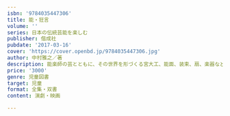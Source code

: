 ```yaml
---
isbn: '9784035447306'
title: 能・狂言
volume: ''
series: 日本の伝統芸能を楽しむ
publisher: 偕成社
pubdate: '2017-03-16'
cover: 'https://cover.openbd.jp/9784035447306.jpg'
author: 中村雅之／著
description: 能楽師の芸とともに、その世界を形づくる宮大工、能面、装束、扇、楽器などを紹介する。肩の力をぬいて読める初心者むけに最適の本。
price: '3000'
genre: 児童図書
target: 児童
format: 全集・双書
content: 演劇・映画

---
```

